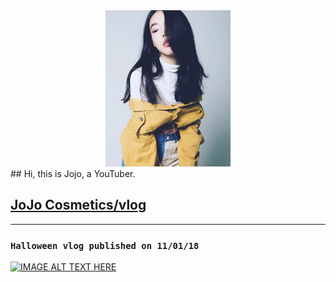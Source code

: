 <div style="text-align: center">
  <img width="200" style="margin: auto" src="https://github.com/jojoismore/jojoismore/blob/master/images/17457835_1445929542130512_5989253665817589175_n.jpg?raw=true"/>
</div>
## Hi, this is Jojo, a YouTuber. 

## [JoJo Cosmetics/vlog](https://www.youtube.com/channel/UCUo1bQy6pQo-QoH_SlEAC3A?view_as=subscriber)

---

### `Halloween vlog published on 11/01/18`

<a href="http://www.youtube.com/watch?feature=player_embedded&v=ZJNQ40I_8G0
" target="_blank"><img src="http://img.youtube.com/vi/ZJNQ40I_8G0/0.jpg" 
alt="IMAGE ALT TEXT HERE" width="240" height="180" border="0" /></a>
